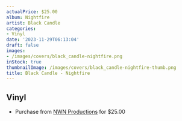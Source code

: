 ```yaml
---
actualPrice: $25.00
album: Nightfire
artist: Black Candle
categories:
- Vinyl
date: '2023-11-29T06:13:04'
draft: false
images:
- /images/covers/black_candle-nightfire.png
inStock: true
thumbnailImage: /images/covers/black_candle-nightfire-thumb.png
title: Black Candle - Nightfire
---
```


## Vinyl
* Purchase from [NWN Productions](http://shop.nwnprod.com/index.php?route=product/product&path=75&product_id=43141&sort=pd.name&order=ASC) for $25.00
